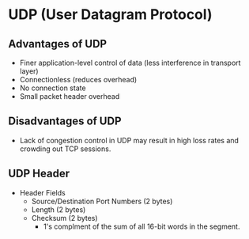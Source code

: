 # UDP (User Datagram Protocol)

## Advantages of UDP
- Finer application-level control of data (less interference in transport layer)
- Connectionless (reduces overhead)
- No connection state
- Small packet header overhead

## Disadvantages of UDP
- Lack of congestion control in UDP may result in high loss rates and crowding out TCP sessions.

## UDP Header
- Header Fields
    - Source/Destination Port Numbers (2 bytes)
    - Length (2 bytes)
    - Checksum (2 bytes)
        - 1's complment of the sum of all 16-bit words in the segment.
